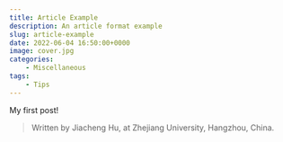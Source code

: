 ```yaml
---
title: Article Example
description: An article format example
slug: article-example
date: 2022-06-04 16:50:00+0000
image: cover.jpg
categories:
    - Miscellaneous
tags:
    - Tips
---
```


My first post!

> Written by Jiacheng Hu, at Zhejiang University, Hangzhou, China.